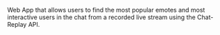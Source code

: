 Web App that allows users to find the most popular emotes and most interactive users in the chat from a recorded live stream using the Chat-Replay API.
